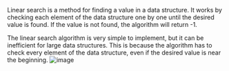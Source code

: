 Linear search is a method for finding a value in a data structure. It works by checking each element of the data structure one by one until the desired value is found. If the value is not found, the algorithm will return -1.

The linear search algorithm is very simple to implement, but it can be inefficient for large data structures. This is because the algorithm has to check every element of the data structure, even if the desired value is near the beginning.
![image](https://github.com/govindraj-7c/Java-DSA/assets/126868326/11375126-2a8a-4c73-b620-84cf48f02a0d)
